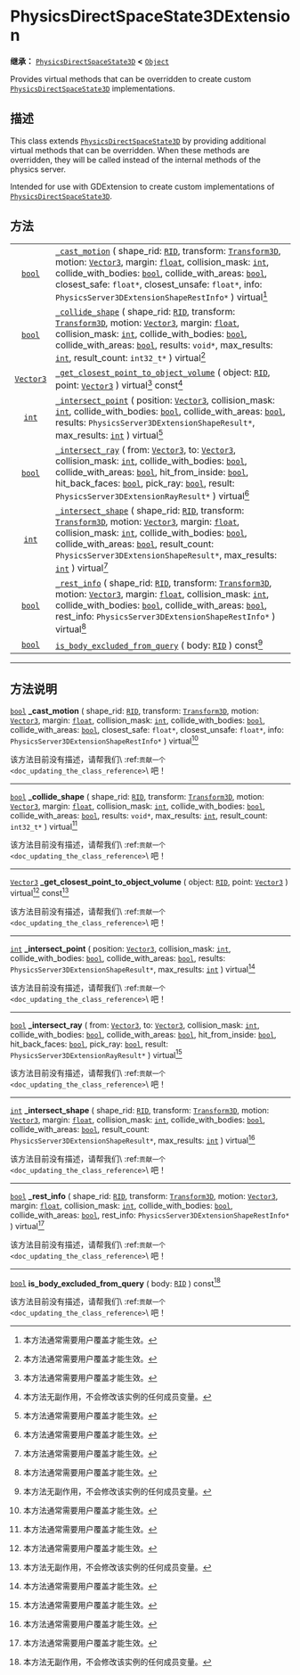 <!-- ⚠ 请勿编辑本文件 ⚠ -->
<!-- 本文档使用脚本从 WeDot 引擎源码仓库生成。 -->
<!-- 生成脚本：https://github.com/WeDot-Engine/WeDot/tree/master/doc/tools/make_md.py； -->
<!-- 原文件：https://github.com/WeDot-Engine/WeDot/tree/master/doc/classes/PhysicsDirectSpaceState3DExtension.xml。 -->

<div id="_class_physicsdirectspacestate3dextension"></div>

# PhysicsDirectSpaceState3DExtension

**继承：** [`PhysicsDirectSpaceState3D`](class_physicsdirectspacestate3d.md) **<** [`Object`](class_object.md)

Provides virtual methods that can be overridden to create custom [`PhysicsDirectSpaceState3D`](class_physicsdirectspacestate3d.md) implementations.

## 描述

This class extends [`PhysicsDirectSpaceState3D`](class_physicsdirectspacestate3d.md) by providing additional virtual methods that can be overridden. When these methods are overridden, they will be called instead of the internal methods of the physics server.

Intended for use with GDExtension to create custom implementations of [`PhysicsDirectSpaceState3D`](class_physicsdirectspacestate3d.md).

## 方法

|||
|:-:|:--|
| [`bool`](class_bool.md)       | [`_cast_motion`](class_physicsdirectspacestate3dextension.md#class_physicsdirectspacestate3dextension_private_method__cast_motion) ( shape_rid: [`RID`](class_rid.md), transform: [`Transform3D`](class_transform3d.md), motion: [`Vector3`](class_vector3.md), margin: [`float`](class_float.md), collision_mask: [`int`](class_int.md), collide_with_bodies: [`bool`](class_bool.md), collide_with_areas: [`bool`](class_bool.md), closest_safe: `float*`, closest_unsafe: `float*`, info: `PhysicsServer3DExtensionShapeRestInfo*` ) virtual[^virtual] |
| [`bool`](class_bool.md)       | [`_collide_shape`](class_physicsdirectspacestate3dextension.md#class_physicsdirectspacestate3dextension_private_method__collide_shape) ( shape_rid: [`RID`](class_rid.md), transform: [`Transform3D`](class_transform3d.md), motion: [`Vector3`](class_vector3.md), margin: [`float`](class_float.md), collision_mask: [`int`](class_int.md), collide_with_bodies: [`bool`](class_bool.md), collide_with_areas: [`bool`](class_bool.md), results: `void*`, max_results: [`int`](class_int.md), result_count: `int32_t*` ) virtual[^virtual]               |
| [`Vector3`](class_vector3.md) | [`_get_closest_point_to_object_volume`](class_physicsdirectspacestate3dextension.md#class_physicsdirectspacestate3dextension_private_method__get_closest_point_to_object_volume) ( object: [`RID`](class_rid.md), point: [`Vector3`](class_vector3.md) ) virtual[^virtual] const[^const]                                                                                                                                                                                                                                                                  |
| [`int`](class_int.md)         | [`_intersect_point`](class_physicsdirectspacestate3dextension.md#class_physicsdirectspacestate3dextension_private_method__intersect_point) ( position: [`Vector3`](class_vector3.md), collision_mask: [`int`](class_int.md), collide_with_bodies: [`bool`](class_bool.md), collide_with_areas: [`bool`](class_bool.md), results: `PhysicsServer3DExtensionShapeResult*`, max_results: [`int`](class_int.md) ) virtual[^virtual]                                                                                                                           |
| [`bool`](class_bool.md)       | [`_intersect_ray`](class_physicsdirectspacestate3dextension.md#class_physicsdirectspacestate3dextension_private_method__intersect_ray) ( from: [`Vector3`](class_vector3.md), to: [`Vector3`](class_vector3.md), collision_mask: [`int`](class_int.md), collide_with_bodies: [`bool`](class_bool.md), collide_with_areas: [`bool`](class_bool.md), hit_from_inside: [`bool`](class_bool.md), hit_back_faces: [`bool`](class_bool.md), pick_ray: [`bool`](class_bool.md), result: `PhysicsServer3DExtensionRayResult*` ) virtual[^virtual]                 |
| [`int`](class_int.md)         | [`_intersect_shape`](class_physicsdirectspacestate3dextension.md#class_physicsdirectspacestate3dextension_private_method__intersect_shape) ( shape_rid: [`RID`](class_rid.md), transform: [`Transform3D`](class_transform3d.md), motion: [`Vector3`](class_vector3.md), margin: [`float`](class_float.md), collision_mask: [`int`](class_int.md), collide_with_bodies: [`bool`](class_bool.md), collide_with_areas: [`bool`](class_bool.md), result_count: `PhysicsServer3DExtensionShapeResult*`, max_results: [`int`](class_int.md) ) virtual[^virtual] |
| [`bool`](class_bool.md)       | [`_rest_info`](class_physicsdirectspacestate3dextension.md#class_physicsdirectspacestate3dextension_private_method__rest_info) ( shape_rid: [`RID`](class_rid.md), transform: [`Transform3D`](class_transform3d.md), motion: [`Vector3`](class_vector3.md), margin: [`float`](class_float.md), collision_mask: [`int`](class_int.md), collide_with_bodies: [`bool`](class_bool.md), collide_with_areas: [`bool`](class_bool.md), rest_info: `PhysicsServer3DExtensionShapeRestInfo*` ) virtual[^virtual]                                                  |
| [`bool`](class_bool.md)       | [`is_body_excluded_from_query`](class_physicsdirectspacestate3dextension.md#class_physicsdirectspacestate3dextension_method_is_body_excluded_from_query) ( body: [`RID`](class_rid.md) ) const[^const]                                                                                                                                                                                                                                                                                                                                                    |

<!-- rst-class:: classref-section-separator -->

---

## 方法说明

<div id="_class_physicsdirectspacestate3dextension_private_method__cast_motion"></div>

[`bool`](class_bool.md) **_cast_motion** ( shape_rid: [`RID`](class_rid.md), transform: [`Transform3D`](class_transform3d.md), motion: [`Vector3`](class_vector3.md), margin: [`float`](class_float.md), collision_mask: [`int`](class_int.md), collide_with_bodies: [`bool`](class_bool.md), collide_with_areas: [`bool`](class_bool.md), closest_safe: `float*`, closest_unsafe: `float*`, info: `PhysicsServer3DExtensionShapeRestInfo*` ) virtual[^virtual]<div id="class_physicsdirectspacestate3dextension_private_method__cast_motion"></div>

该方法目前没有描述，请帮我们\ :ref:`贡献一个 <doc_updating_the_class_reference>`\ 吧！

<!-- rst-class:: classref-item-separator -->

---

<div id="_class_physicsdirectspacestate3dextension_private_method__collide_shape"></div>

[`bool`](class_bool.md) **_collide_shape** ( shape_rid: [`RID`](class_rid.md), transform: [`Transform3D`](class_transform3d.md), motion: [`Vector3`](class_vector3.md), margin: [`float`](class_float.md), collision_mask: [`int`](class_int.md), collide_with_bodies: [`bool`](class_bool.md), collide_with_areas: [`bool`](class_bool.md), results: `void*`, max_results: [`int`](class_int.md), result_count: `int32_t*` ) virtual[^virtual]<div id="class_physicsdirectspacestate3dextension_private_method__collide_shape"></div>

该方法目前没有描述，请帮我们\ :ref:`贡献一个 <doc_updating_the_class_reference>`\ 吧！

<!-- rst-class:: classref-item-separator -->

---

<div id="_class_physicsdirectspacestate3dextension_private_method__get_closest_point_to_object_volume"></div>

[`Vector3`](class_vector3.md) **_get_closest_point_to_object_volume** ( object: [`RID`](class_rid.md), point: [`Vector3`](class_vector3.md) ) virtual[^virtual] const[^const]<div id="class_physicsdirectspacestate3dextension_private_method__get_closest_point_to_object_volume"></div>

该方法目前没有描述，请帮我们\ :ref:`贡献一个 <doc_updating_the_class_reference>`\ 吧！

<!-- rst-class:: classref-item-separator -->

---

<div id="_class_physicsdirectspacestate3dextension_private_method__intersect_point"></div>

[`int`](class_int.md) **_intersect_point** ( position: [`Vector3`](class_vector3.md), collision_mask: [`int`](class_int.md), collide_with_bodies: [`bool`](class_bool.md), collide_with_areas: [`bool`](class_bool.md), results: `PhysicsServer3DExtensionShapeResult*`, max_results: [`int`](class_int.md) ) virtual[^virtual]<div id="class_physicsdirectspacestate3dextension_private_method__intersect_point"></div>

该方法目前没有描述，请帮我们\ :ref:`贡献一个 <doc_updating_the_class_reference>`\ 吧！

<!-- rst-class:: classref-item-separator -->

---

<div id="_class_physicsdirectspacestate3dextension_private_method__intersect_ray"></div>

[`bool`](class_bool.md) **_intersect_ray** ( from: [`Vector3`](class_vector3.md), to: [`Vector3`](class_vector3.md), collision_mask: [`int`](class_int.md), collide_with_bodies: [`bool`](class_bool.md), collide_with_areas: [`bool`](class_bool.md), hit_from_inside: [`bool`](class_bool.md), hit_back_faces: [`bool`](class_bool.md), pick_ray: [`bool`](class_bool.md), result: `PhysicsServer3DExtensionRayResult*` ) virtual[^virtual]<div id="class_physicsdirectspacestate3dextension_private_method__intersect_ray"></div>

该方法目前没有描述，请帮我们\ :ref:`贡献一个 <doc_updating_the_class_reference>`\ 吧！

<!-- rst-class:: classref-item-separator -->

---

<div id="_class_physicsdirectspacestate3dextension_private_method__intersect_shape"></div>

[`int`](class_int.md) **_intersect_shape** ( shape_rid: [`RID`](class_rid.md), transform: [`Transform3D`](class_transform3d.md), motion: [`Vector3`](class_vector3.md), margin: [`float`](class_float.md), collision_mask: [`int`](class_int.md), collide_with_bodies: [`bool`](class_bool.md), collide_with_areas: [`bool`](class_bool.md), result_count: `PhysicsServer3DExtensionShapeResult*`, max_results: [`int`](class_int.md) ) virtual[^virtual]<div id="class_physicsdirectspacestate3dextension_private_method__intersect_shape"></div>

该方法目前没有描述，请帮我们\ :ref:`贡献一个 <doc_updating_the_class_reference>`\ 吧！

<!-- rst-class:: classref-item-separator -->

---

<div id="_class_physicsdirectspacestate3dextension_private_method__rest_info"></div>

[`bool`](class_bool.md) **_rest_info** ( shape_rid: [`RID`](class_rid.md), transform: [`Transform3D`](class_transform3d.md), motion: [`Vector3`](class_vector3.md), margin: [`float`](class_float.md), collision_mask: [`int`](class_int.md), collide_with_bodies: [`bool`](class_bool.md), collide_with_areas: [`bool`](class_bool.md), rest_info: `PhysicsServer3DExtensionShapeRestInfo*` ) virtual[^virtual]<div id="class_physicsdirectspacestate3dextension_private_method__rest_info"></div>

该方法目前没有描述，请帮我们\ :ref:`贡献一个 <doc_updating_the_class_reference>`\ 吧！

<!-- rst-class:: classref-item-separator -->

---

<div id="_class_physicsdirectspacestate3dextension_method_is_body_excluded_from_query"></div>

[`bool`](class_bool.md) **is_body_excluded_from_query** ( body: [`RID`](class_rid.md) ) const[^const]<div id="class_physicsdirectspacestate3dextension_method_is_body_excluded_from_query"></div>

该方法目前没有描述，请帮我们\ :ref:`贡献一个 <doc_updating_the_class_reference>`\ 吧！

[^virtual]: 本方法通常需要用户覆盖才能生效。
[^const]: 本方法无副作用，不会修改该实例的任何成员变量。
[^vararg]: 本方法除了能接受在此处描述的参数外，还能够继续接受任意数量的参数。
[^constructor]: 本方法用于构造某个类型。
[^static]: 调用本方法无需实例，可直接使用类名进行调用。
[^operator]: 本方法描述的是使用本类型作为左操作数的有效运算符。
[^bitfield]: 这个值是由下列位标志构成位掩码的整数。
[^void]: 无返回值。
